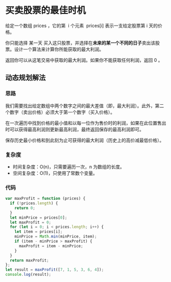 <author-info date="1646817197199"></author-info>

# 买卖股票的最佳时机

给定一个数组 prices ，它的第  i 个元素  prices[i] 表示一支给定股票第 i 天的价格。

你只能选择 某一天 买入这只股票，并选择在**未来的某一个不同的日子**卖出该股票。设计一个算法来计算你所能获取的最大利润。

返回你可以从这笔交易中获取的最大利润。如果你不能获取任何利润，返回 0 。

## 动态规划解法

### 思路

我们需要找出给定数组中两个数字之间的最大差值（即，最大利润）。此外，第二个数字（卖出价格）必须大于第一个数字（买入价格）。

在一次遍历中找到价格的最小值和以每一位作为售价时的利润，如果在此位置售出时可以获得最高利润则更新最高利润，最终返回保存的最高利润即可。

保存历史最小价格和到此刻为止可获得的最大利润（历史上的高价减最低价格）。

### 复杂度

- 时间复杂度：O(n)，只需要遍历一次，n 为数组的长度。
- 空间复杂度：O(1)，只使用了常数个变量。

### 代码

```js
var maxProfit = function (prices) {
  if (!prices.length) {
    return 0;
  }
  let minPrice = prices[0];
  let maxProfit = 0;
  for (let i = 0; i < prices.length; i++) {
    let item = prices[i];
    minPrice = Math.min(minPrice, item);
    if (item - minPrice > maxProfit) {
      maxProfit = item - minPrice;
    }
  }
  return maxProfit;
};
let result = maxProfit([7, 1, 5, 3, 6, 4]);
console.log(result);
```
